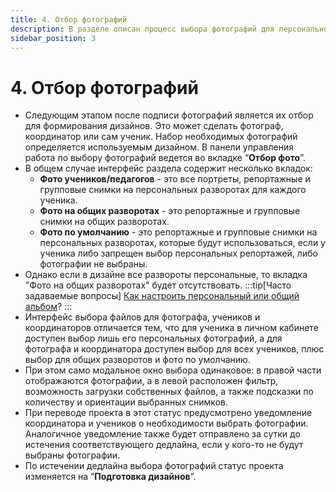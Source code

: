```yaml
---
title: 4. Отбор фотографий
description: В разделе описан процесс выбора фотографий для персонального или общего альбома
sidebar_position: 3
---
```


# 4. Отбор фотографий
* Следующим этапом после подписи фотографий является их отбор для формирования дизайнов. Это может сделать фотограф, координатор или сам ученик. Набор необходимых фотографий определяется используемым дизайном. В панели управления работа по выбору фотографий ведется во вкладке “__Отбор фото__”.
* В общем случае интерфейс раздела содержит несколько вкладок:
    + __Фото учеников/педагогов__ - это все портреты, репортажные и групповые снимки на персональных разворотах для каждого ученика.
    + __Фото на общих разворотах__ - это репортажные и групповые снимки на общих разворотах.
    + __Фото по умолчанию__ - это репортажные и групповые снимки на персональных разворотах, которые будут использоваться, если у ученика либо запрещен выбор персональных репортажей, либо фотографии не выбраны.
* Однако если в дизайне все развороты персональные, то вкладка "Фото на общих разворотах" будет отсутствовать.
:::tip[Часто задаваемые вопросы]
[Как настроить персональный или общий альбом](/faq/project-work#как-настроить-дизайн-альбома)?
:::
* Интерфейс выбора файлов для фотографа, учеников и координаторов отличается тем, что для ученика в личном кабинете доступен выбор лишь его персональных фотографий, а для фотографа и координатора доступен выбор для всех учеников, плюс выбор для общих разворотов и фото по умолчанию.
* При этом само модальное окно выбора одинаковое: в правой части отображаются фотографии, а в левой расположен фильтр, возможность загрузки собственных файлов, а также подсказки по количеству и ориентации выбранных снимков. 
* При переводе проекта в этот статус предусмотрено уведомление координатора и учеников о необходимости выбрать фотографии. Аналогичное уведомление также будет отправлено за сутки до истечения соответствующего дедлайна, если у кого-то не будут выбраны фотографии.
* По истечении дедлайна выбора фотографий статус проекта изменяется на “__Подготовка дизайнов__”.